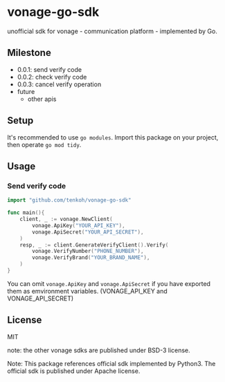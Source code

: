 # vonage-go-sdk
unofficial sdk for vonage - communication platform - implemented by Go.

## Milestone
- 0.0.1: send verify code
- 0.0.2: check verify code
- 0.0.3: cancel verify operation
- future
  - other apis

## Setup
It's recommended to use `go modules`. Import this package on your project, then operate `go mod tidy`.

## Usage
### Send verify code
```go
import "github.com/tenkoh/vonage-go-sdk"

func main(){
    client, _ := vonage.NewClient(
        vonage.ApiKey("YOUR_API_KEY"),
        vonage.ApiSecret("YOUR_API_SECRET"),
    )
    resp, _ := client.GenerateVerifyClient().Verify(
		vonage.VerifyNumber("PHONE_NUMBER"),
		vonage.VerifyBrand("YOUR_BRAND_NAME"),
	)
}
```

You can omit `vonage.ApiKey` and `vonage.ApiSecret` if you have exported them as emvironment variables. (VONAGE_API_KEY and VONAGE_API_SECRET)

## License
MIT

note: the other vonage sdks are published under BSD-3 license.

Note: This package references official sdk implemented by Python3. The official sdk is published under Apache license.
